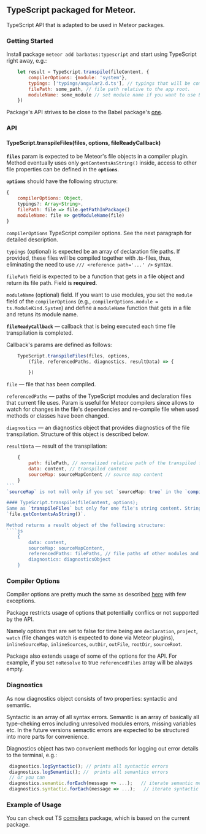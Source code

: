 ## TypeScript packaged for Meteor.
TypeScript API that is adapted to be used in Meteor packages.

### Getting Started
Install package `meteor add barbatus:typescript` and start using TypeScript right away, e.g.:
````js
    let result = TypeScript.transpile(fileContent, {
        compilerOptions: {module: 'system'},
        typings: ['typings/angular2.d.ts'], // typings that will be compiled together with the given content.
        filePath: some_path, // file path relative to the app root.
        moduleName: some_module // set module name if you want to use ES6 modules.
    })
````
Package's API strives to be close to the Babel package's [one](https://atmospherejs.com/meteor/babel-compiler).

### API
#### TypeScript.transpileFiles(files, options, fileReadyCallback)
**`files`** param is expected to be Meteor's file objects in a compiler plugin.
Method eventually uses only `getContentsAsString()` inside,
access to other file properties can be defined in the **`options`**.

**`options`** should have the following structure:
````js
{
    compilerOptions: Object,
    typings?: Array<String>,
    filePath: file => file.getPathInPackage()
    moduleName: file => getModuleName(file)
}
````
`compilerOptions` TypeScript compiler options. See the next paragraph for detailed description.

`typings` (optional) is expected be an array of declaration file paths. If provided, these files will be compiled together with .ts-files, thus,
eliminating the need to use `/// <reference path='...' />` syntax.

`filePath` field is expected to be a function that gets in a file object and return its file path.
Field is **required**.

`moduleName` (optional) field. If you want to use modules, you set the `module` field of the `compilerOptions` (e.g., `compilerOptions.module = ts.ModuleKind.System`) and define a `moduleName` function that gets in a file and retuns its module name.

**`fileReadyCallback`** — callback that is being executed each time file transpilation is completed.

Callback's params are defined as follows:
````js
    TypeScript.transpileFiles(files, options,
        (file, referencedPaths, diagnostics, resultData) => {

        })
````

`file` — file that has been compiled.

`referencedPaths` — paths of the TypeScript modules and declaration files that current file uses.
Param is useful for Meteor compilers since allows to watch for changes in the file's dependencies and re-compile file when used methods or classes have been changed.

`diagnostics` — an diagnostics object that provides diagnostics of the file transpilation.
Structure of this object is described below.

`resultData` — result of the transpilation:
````js
    {
        path: filePath, // normalized relative path of the transpiled file (no ./, ../ and \ inside)
        data: content, // transpiled content
        sourceMap: sourceMapContent // source map content
    }
```
`sourceMap` is not null only if you set `sourceMap: true` in the `compilerOptions`.

#### TypeScript.transpile(fileContent, options);
Same as `transpileFiles` but only for one file's string content. String content can be taken by file API's method
`file.getContentsAsString()`.

Method returns a result object of the following structure:
````js
    {
        data: content,
        sourceMap: sourceMapContent,
        referencedPaths: filePaths, // file paths of other modules and declaration files
        diagnostics: diagnosticsObject
    }
````

### Compiler Options
Compiler options are pretty much the same as described [here](https://github.com/Microsoft/TypeScript/wiki/Compiler-Options) with few exceptions.

Package restricts usage of options that potentially conflics or not supported by the API.

Namely options that are set to false for time being are `declaration`, `project`, `watch` (file changes watch is expected to done via Meteor plugins), `inlineSourceMap`, `inlineSources`, `outDir`, `outFile`, `rootDir`, `sourceRoot`.

Package also extends usage of some of the options for the API. For example, if you set ``noResolve`` to true `referencedFiles` array will be always empty.

### Diagnostics
As now diagnostics object consists of two properties: syntactic and semantic.

Syntactic is an array of all syntax errors. Semantic is an array of basically all type-cheking erros including unresolved modules errors, missing variables etc.
In the future versions semactic errors are expected to be structured into more parts for convenience.

Diagnostics object has two convenient methods for logging out error details to the terminal, e.g.:
````js
 diagnostics.logSyntactic(); // prints all syntactic errors
 diagnostics.logSemantic(); //  prints all semantics errors
 // Or you can
 diagnostics.semantic.forEach(message => ...);   // iterate semantic messages
 diagnostics.syntactic.forEach(message => ...);   // iterate syntactic messages
````

### Example of Usage
You can check out TS [compilers](https://github.com/barbatus/ts-compilers) package, which is based on the current package.

